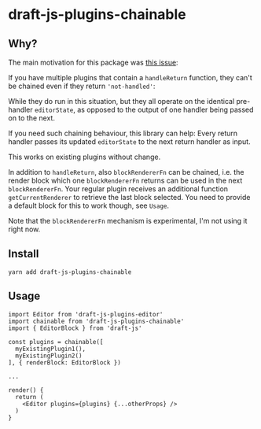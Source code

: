# draft-js-plugins-chainable

## Why?

The main motivation for this package was [this issue](https://github.com/draft-js-plugins/draft-js-plugins/issues/1162):

If you have multiple plugins that contain a `handleReturn` function, they can't be chained even if they return `'not-handled'`:

While they do run in this situation, but they all operate on the identical pre-handler `editorState`, as opposed to the output of one handler being passed on to the next.

If you need such chaining behaviour, this library can help: Every return handler passes its updated `editorState` to the next return handler as input.

This works on existing plugins without change.

In addition to `handleReturn`, also `blockRendererFn` can be chained, i.e. the render block which one `blockRendererFn` returns can be used in the next `blockRendererFn`. Your regular plugin receives an additional function `getCurrentRenderer` to retrieve the last block selected. You need to provide a default block for this to work though, see `Usage`.

Note that the `blockRendererFn` mechanism is experimental, I'm not using it right now.

## Install

    yarn add draft-js-plugins-chainable

## Usage

    import Editor from 'draft-js-plugins-editor'
    import chainable from 'draft-js-plugins-chainable'
    import { EditorBlock } from 'draft-js'

    const plugins = chainable([
      myExistingPlugin1(),
      myExistingPlugin2()
    ], { renderBlock: EditorBlock })

    ...

    render() {
      return (
        <Editor plugins={plugins} {...otherProps} />
      )
    }